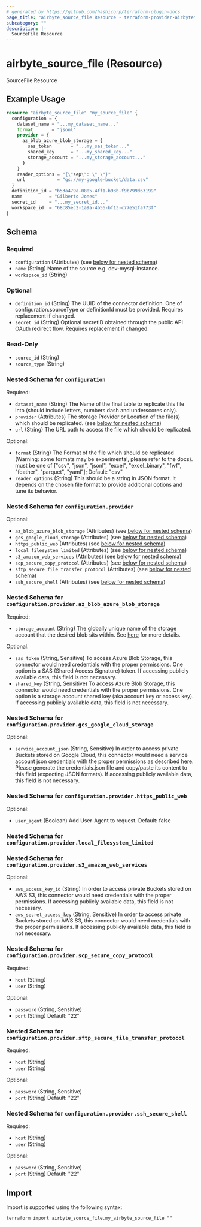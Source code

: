 ```yaml
---
# generated by https://github.com/hashicorp/terraform-plugin-docs
page_title: "airbyte_source_file Resource - terraform-provider-airbyte"
subcategory: ""
description: |-
  SourceFile Resource
---
```


# airbyte_source_file (Resource)

SourceFile Resource

## Example Usage

```terraform
resource "airbyte_source_file" "my_source_file" {
  configuration = {
    dataset_name = "...my_dataset_name..."
    format       = "jsonl"
    provider = {
      az_blob_azure_blob_storage = {
        sas_token       = "...my_sas_token..."
        shared_key      = "...my_shared_key..."
        storage_account = "...my_storage_account..."
      }
    }
    reader_options = "{\"sep\": \" \"}"
    url            = "gs://my-google-bucket/data.csv"
  }
  definition_id = "b53a479a-0805-4ff1-b93b-f9b799d63199"
  name          = "Gilberto Jones"
  secret_id     = "...my_secret_id..."
  workspace_id  = "68c85ec2-1a9a-4b56-bf13-c77e51fa773f"
}
```

<!-- schema generated by tfplugindocs -->
## Schema

### Required

- `configuration` (Attributes) (see [below for nested schema](#nestedatt--configuration))
- `name` (String) Name of the source e.g. dev-mysql-instance.
- `workspace_id` (String)

### Optional

- `definition_id` (String) The UUID of the connector definition. One of configuration.sourceType or definitionId must be provided. Requires replacement if changed.
- `secret_id` (String) Optional secretID obtained through the public API OAuth redirect flow. Requires replacement if changed.

### Read-Only

- `source_id` (String)
- `source_type` (String)

<a id="nestedatt--configuration"></a>
### Nested Schema for `configuration`

Required:

- `dataset_name` (String) The Name of the final table to replicate this file into (should include letters, numbers dash and underscores only).
- `provider` (Attributes) The storage Provider or Location of the file(s) which should be replicated. (see [below for nested schema](#nestedatt--configuration--provider))
- `url` (String) The URL path to access the file which should be replicated.

Optional:

- `format` (String) The Format of the file which should be replicated (Warning: some formats may be experimental, please refer to the docs). must be one of ["csv", "json", "jsonl", "excel", "excel_binary", "fwf", "feather", "parquet", "yaml"]; Default: "csv"
- `reader_options` (String) This should be a string in JSON format. It depends on the chosen file format to provide additional options and tune its behavior.

<a id="nestedatt--configuration--provider"></a>
### Nested Schema for `configuration.provider`

Optional:

- `az_blob_azure_blob_storage` (Attributes) (see [below for nested schema](#nestedatt--configuration--provider--az_blob_azure_blob_storage))
- `gcs_google_cloud_storage` (Attributes) (see [below for nested schema](#nestedatt--configuration--provider--gcs_google_cloud_storage))
- `https_public_web` (Attributes) (see [below for nested schema](#nestedatt--configuration--provider--https_public_web))
- `local_filesystem_limited` (Attributes) (see [below for nested schema](#nestedatt--configuration--provider--local_filesystem_limited))
- `s3_amazon_web_services` (Attributes) (see [below for nested schema](#nestedatt--configuration--provider--s3_amazon_web_services))
- `scp_secure_copy_protocol` (Attributes) (see [below for nested schema](#nestedatt--configuration--provider--scp_secure_copy_protocol))
- `sftp_secure_file_transfer_protocol` (Attributes) (see [below for nested schema](#nestedatt--configuration--provider--sftp_secure_file_transfer_protocol))
- `ssh_secure_shell` (Attributes) (see [below for nested schema](#nestedatt--configuration--provider--ssh_secure_shell))

<a id="nestedatt--configuration--provider--az_blob_azure_blob_storage"></a>
### Nested Schema for `configuration.provider.az_blob_azure_blob_storage`

Required:

- `storage_account` (String) The globally unique name of the storage account that the desired blob sits within. See <a href="https://docs.microsoft.com/en-us/azure/storage/common/storage-account-overview" target="_blank">here</a> for more details.

Optional:

- `sas_token` (String, Sensitive) To access Azure Blob Storage, this connector would need credentials with the proper permissions. One option is a SAS (Shared Access Signature) token. If accessing publicly available data, this field is not necessary.
- `shared_key` (String, Sensitive) To access Azure Blob Storage, this connector would need credentials with the proper permissions. One option is a storage account shared key (aka account key or access key). If accessing publicly available data, this field is not necessary.


<a id="nestedatt--configuration--provider--gcs_google_cloud_storage"></a>
### Nested Schema for `configuration.provider.gcs_google_cloud_storage`

Optional:

- `service_account_json` (String, Sensitive) In order to access private Buckets stored on Google Cloud, this connector would need a service account json credentials with the proper permissions as described <a href="https://cloud.google.com/iam/docs/service-accounts" target="_blank">here</a>. Please generate the credentials.json file and copy/paste its content to this field (expecting JSON formats). If accessing publicly available data, this field is not necessary.


<a id="nestedatt--configuration--provider--https_public_web"></a>
### Nested Schema for `configuration.provider.https_public_web`

Optional:

- `user_agent` (Boolean) Add User-Agent to request. Default: false


<a id="nestedatt--configuration--provider--local_filesystem_limited"></a>
### Nested Schema for `configuration.provider.local_filesystem_limited`


<a id="nestedatt--configuration--provider--s3_amazon_web_services"></a>
### Nested Schema for `configuration.provider.s3_amazon_web_services`

Optional:

- `aws_access_key_id` (String) In order to access private Buckets stored on AWS S3, this connector would need credentials with the proper permissions. If accessing publicly available data, this field is not necessary.
- `aws_secret_access_key` (String, Sensitive) In order to access private Buckets stored on AWS S3, this connector would need credentials with the proper permissions. If accessing publicly available data, this field is not necessary.


<a id="nestedatt--configuration--provider--scp_secure_copy_protocol"></a>
### Nested Schema for `configuration.provider.scp_secure_copy_protocol`

Required:

- `host` (String)
- `user` (String)

Optional:

- `password` (String, Sensitive)
- `port` (String) Default: "22"


<a id="nestedatt--configuration--provider--sftp_secure_file_transfer_protocol"></a>
### Nested Schema for `configuration.provider.sftp_secure_file_transfer_protocol`

Required:

- `host` (String)
- `user` (String)

Optional:

- `password` (String, Sensitive)
- `port` (String) Default: "22"


<a id="nestedatt--configuration--provider--ssh_secure_shell"></a>
### Nested Schema for `configuration.provider.ssh_secure_shell`

Required:

- `host` (String)
- `user` (String)

Optional:

- `password` (String, Sensitive)
- `port` (String) Default: "22"

## Import

Import is supported using the following syntax:

```shell
terraform import airbyte_source_file.my_airbyte_source_file ""
```
